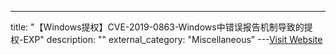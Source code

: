 ---
title: "【Windows提权】CVE-2019-0863-Windows中错误报告机制导致的提权-EXP"
description: ""
external_category: "Miscellaneous"
---[Visit Website](https://github.com/sailay1996/WerTrigger)

